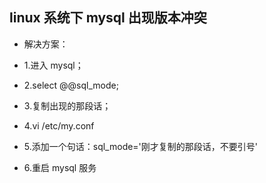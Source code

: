 ## linux 系统下 mysql 出现版本冲突
* 解决方案：
    
 * 1.进入 mysql；
    
 * 2.select @@sql_mode;
    
 * 3.复制出现的那段话；
    
 * 4.vi /etc/my.conf
    
 * 5.添加一个句话：sql_mode='刚才复制的那段话，不要引号'
    
 * 6.重启 mysql 服务
